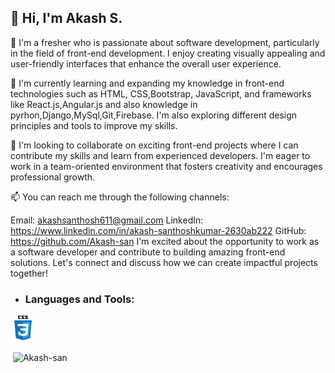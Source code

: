 ## 👋 Hi, I'm Akash S.

👀 I'm a fresher who is passionate about software development, particularly in the field of front-end development. I enjoy creating visually appealing and user-friendly interfaces that enhance the overall user experience.

🌱 I'm currently learning and expanding my knowledge in front-end technologies such as HTML, CSS,Bootstrap, JavaScript, and frameworks like React.js,Angular.js and also knowledge in pyrhon,Django,MySql,Git,Firebase. I'm also exploring different design principles and tools to improve my skills.

💞️ I'm looking to collaborate on exciting front-end projects where I can contribute my skills and learn from experienced developers. I'm eager to work in a team-oriented environment that fosters creativity and encourages professional growth.

📫 You can reach me through the following channels:

Email: akashsanthosh611@gmail.com
LinkedIn: https://www.linkedin.com/in/akash-santhoshkumar-2630ab222
GitHub: https://github.com/Akash-san
I'm excited about the opportunity to work as a software developer and contribute to building amazing front-end solutions. Let's connect and discuss how we can create impactful projects together!
- <h3 align="left">Languages and Tools:</h3>
<p align="left">  <a href="https://www.w3schools.com/css/" target="_blank" rel="noreferrer"> <img src="https://raw.githubusercontent.com/devicons/devicon/master/icons/css3/css3-original-wordmark.svg" alt="css3" width="40" height="40"/> </a>

<p>&nbsp;<img align="center" src="https://github-readme-stats.vercel.app/api?username=Akash-san&show_icons=true&locale=en" alt="Akash-san" /></p>

